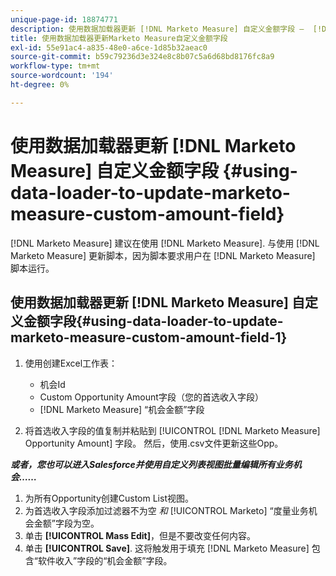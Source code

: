 ```yaml
---
unique-page-id: 18874771
description: 使用数据加载器更新 [!DNL Marketo Measure] 自定义金额字段 —  [!DNL Marketo Measure]  — 产品文档
title: 使用数据加载器更新Marketo Measure自定义金额字段
exl-id: 55e91ac4-a835-48e0-a6ce-1d85b32aeac0
source-git-commit: b59c79236d3e324e8c8b07c5a6d68bd8176fc8a9
workflow-type: tm+mt
source-wordcount: '194'
ht-degree: 0%

---
```


# 使用数据加载器更新 [!DNL Marketo Measure] 自定义金额字段 {#using-data-loader-to-update-marketo-measure-custom-amount-field}

[!DNL Marketo Measure] 建议在使用 [!DNL Marketo Measure]. 与使用 [!DNL Marketo Measure] 更新脚本，因为脚本要求用户在 [!DNL Marketo Measure] 脚本运行。

## 使用数据加载器更新 [!DNL Marketo Measure] 自定义金额字段{#using-data-loader-to-update-marketo-measure-custom-amount-field-1}

1. 使用创建Excel工作表：

   * 机会Id
   * Custom Opportunity Amount字段（您的首选收入字段）
   * [!DNL Marketo Measure] “机会金额”字段

1. 将首选收入字段的值复制并粘贴到 [!UICONTROL [!DNL Marketo Measure] Opportunity Amount] 字段。 然后，使用.csv文件更新这些Opp。

**_或者，您也可以进入Salesforce并使用自定义列表视图批量编辑所有业务机会……_**

1. 为所有Opportunity创建Custom List视图。
1. 为首选收入字段添加过滤器不为空 _和_ [!UICONTROL Marketo] “度量业务机会金额”字段为空。
1. 单击 **[!UICONTROL Mass Edit]**，但是不要改变任何内容。
1. 单击 **[!UICONTROL Save]**. 这将触发用于填充 [!DNL Marketo Measure] 包含“软件收入”字段的“机会金额”字段。
